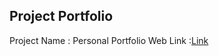 ## Project Portfolio 
Project Name : Personal Portfolio
Web Link :[Link](https://udhaya55.github.io/Portfolio)
